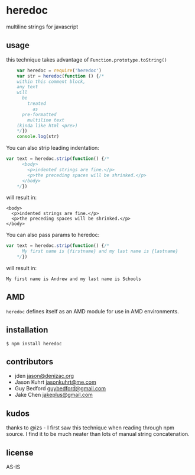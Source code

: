 # heredoc
multiline strings for javascript

## usage

this technique takes advantage of `Function.prototype.toString()`

```js
    var heredoc = require('heredoc')
    var str = heredoc(function () {/*
    within this comment block,
    any text
    will
      be
        treated
          as
      pre-formatted
        multiline text
    (kinda like html <pre>)
    */})
    console.log(str)
```

You can also strip leading indentation:

```js
var text = heredoc.strip(function() {/*
      <body>
        <p>indented strings are fine.</p>
        <p>the preceding spaces will be shrinked.</p>
      </body>
    */})
```

will result in:

```
<body>
  <p>indented strings are fine.</p>
  <p>the preceding spaces will be shrinked.</p>
</body>

```

You can also pass params to heredoc:

```js
var text = heredoc.strip(function() {/*
      My first name is {firstname} and my last name is {lastname}
    */})
```

will result in:

```
My first name is Andrew and my last name is Schools

```

## AMD

`heredoc` defines itself as an AMD module for use in AMD environments.

## installation

    $ npm install heredoc

## contributors

  - jden <jason@denizac.org>
  - Jason Kuhrt <jasonkuhrt@me.com>
  - Guy Bedford <guybedford@gmail.com>
  - Jake Chen <jakeplus@gmail.com>

## kudos

thanks to @izs - I first saw this technique when reading through npm source. I find it to be much neater than lots of manual string concatenation.

## license
AS-IS
